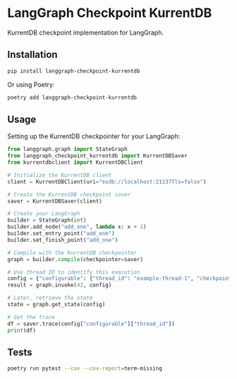 # LangGraph Checkpoint KurrentDB

KurrentDB checkpoint implementation for LangGraph.

## Installation

```bash
pip install langgraph-checkpoint-kurrentdb
```

Or using Poetry:

```bash
poetry add langgraph-checkpoint-kurrentdb
```

## Usage

Setting up the KurrentDB checkpointer for your LangGraph:

```python
from langgraph.graph import StateGraph
from langgraph_checkpoint_kurrentdb import KurrentDBSaver
from kurrentdbclient import KurrentDBClient

# Initialize the KurrentDB client
client = KurrentDBClient(uri="esdb://localhost:2113?Tls=false")

# Create the KurrentDB checkpoint saver
saver = KurrentDBSaver(client)

# Create your LangGraph
builder = StateGraph(int)
builder.add_node("add_one", lambda x: x + 1)
builder.set_entry_point("add_one")
builder.set_finish_point("add_one")

# Compile with the KurrentDB checkpointer
graph = builder.compile(checkpointer=saver)

# Use thread ID to identify this execution
config = {"configurable": {"thread_id": "example-thread-1", "checkpoint_ns": ""}}
result = graph.invoke(42, config)

# Later, retrieve the state
state = graph.get_state(config)

# Get the trace
df = saver.trace(config["configurable"]["thread_id"])
print(df)

```

## Tests
```bash
poetry run pytest --cov --cov-report=term-missing
```